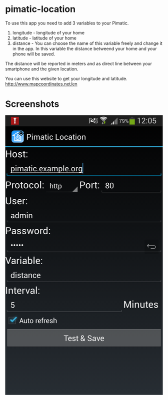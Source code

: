 # pimatic-location

To use this app you need to add 3 variables to your Pimatic.

1. longitude - longitude of your home
2. latitude - latitude of your home
3. distance - You can choose the name of this variable freely and change it in the app. In this variable the distance betweend your home and your phone will be saved.

The distance will be reported in meters and as direct line between your smartphone and the given location.

You can use this website to get your longitude and latitude.
http://www.mapcoordinates.net/en

# Screenshots
![Settings Window](https://raw.githubusercontent.com/Oitzu/pimatic-location/master/Android/screenshots/2015-02-06%2012.05.59.png)